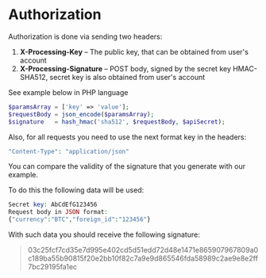 # Authorization

Authorization is done via sending two headers:

1. **X-Processing-Key** – The public key, that can be obtained from user's account
2. **X-Processing-Signature** – POST body, signed by the secret key HMAC-SHA512, secret key is also obtained from user's account

See example below in PHP language

```php
$paramsArray = ['key' => 'value'];
$requestBody = json_encode($paramsArray);
$signature   = hash_hmac('sha512', $requestBody, $apiSecret);
```

Also, for all requests you need to use the next format key in the headers:

```php
"Content-Type": "application/json"
```

You can compare the validity of the signature that you generate with our example.

To do this the following data will be used:

```php
Secret key: AbCdEfG123456
Request body in JSON format:
{"currency":"BTC","foreign_id":"123456"}
```

With such data you should receive the following signature:

> 03c25fcf7cd35e7d995e402cd5d51edd72d48e1471e865907967809a0c189ba55b90815f20e2bb10f82c7a9e9d865546fda58989c2ae9e8e2ff7bc29195fa1ec


